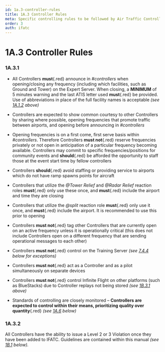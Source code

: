 ```yaml
---
id: 1a.3-controller-rules
title: 1A.3 Controller Rules
meta: Specific controlling rules to be followed by Air Traffic Controllers within Infinite Flight.
order: 3
auth: ifatc
---
```


# 1A.3 Controller Rules



### 1A.3.1

- All Controllers **must**{.red} announce in *#controllers* when opening/closing any frequency (including which facilities, such as Ground and Tower) on the Expert Server. When closing, a **MINIMUM** of 5 minutes warning and the last ATIS letter used **must**{.red} be provided. Use of abbreviations in place of the full facility names is acceptable *(see [1A.1.2](/guide/atc-manual/1a.-administration/1a.1-discord-communication#1a.1.2) above)*
- Controllers are expected to show common courtesy to other Controllers by sharing where possible, opening frequencies that promote traffic between airports, and opening before announcing in *#controllers*

- Opening frequencies is on a first come, first serve basis within *#controllers*. Therefore Controllers **must not**{.red} reserve frequencies privately or not open in anticipation of a particular frequency becoming available. Controllers may commit to specific frequencies/positions for community events and **should**{.red} be afforded the opportunity to staff those at the event start time by fellow controllers

- Controllers **should**{.red} avoid staffing or providing service to airports which do not have ramp spawns points for aircraft
- Controllers that utilize the *@Tower Relief* and *@Radar Relief* reaction roles **must**{.red} only use these once, and **must**{.red} include the airport and time they are closing
- Controllers that utilize the *@split* reaction role **must**{.red} only use it once, and **must**{.red} include the airport. It is recommended to use this prior to opening
- Controllers **must not**{.red} tag other Controllers that are currently open on an active frequency unless it is operationally critical (this does not include Controllers open on a different frequency that are sending operational messages to each other)
- Controllers **must not**{.red} control on the Training Server *(see [7.4.4](/guide/atc-manual/7.-recruitment-and-training/7.4-radar-written-and-practical-tests#7.4.4) below for exceptions)*
- Controllers **must not**{.red} act as a Controller and as a pilot simultaneously on separate devices
- Controllers **must not**{.red} control Infinite Flight on other platforms (such as BlueStacks) due to Controller replays not being stored *(see [1B.3.1](/guide/atc-manual/1b.-violations/1b.3-incident-resolution-procedure#1b.3.1) above)*
- Standards of controlling are closely monitored – **Controllers are expected to control within their means,  prioritizing quality over quantity**{.red} *(see [1A.6](/guide/atc-manual/1a.-administration/1a.6-rank-structure#1a.6-rank-structure) below)*



### 1A.3.2

All Controllers have the ability to issue a Level 2 or 3 Violation once they have been added to IFATC. Guidelines are contained within this manual *(see [1B.1](/guide/atc-manual/1b.-violations/1b.1-overview#1b.1-overview) below).*

